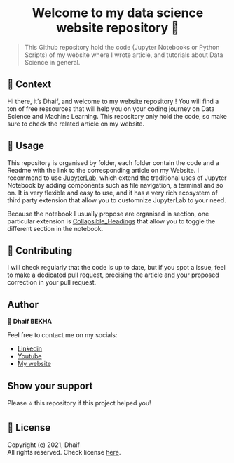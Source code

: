 <h1 align="center">Welcome to my data science website repository 👋</h1>


> This Github repository hold the code (Jupyter Notebooks or Python Scripts) of my website where I wrote article, and tutorials about Data Science in general.

## 🧠 Context

Hi there, it’s Dhaif, and welcome to my website repository ! You will find a ton of free ressources that will help you on your coding journey on Data Science and Machine Learning. This repository only hold the code, so make sure to check the related article on my website. 

## 🚀 Usage

This repository is organised by folder, each folder contain the code and a Readme with the link to the corresponding article on my Website. I recommend to use [JupyterLab](https://jupyterlab.readthedocs.io/en/stable/getting_started/overview.html), which extend the traditional uses of Jupyter Notebook by adding components such as file navigation, a terminal and so on. It is very flexible and easy to use, and it has a very rich ecosystem of third party extension that allow you to customnize JupyterLab to your need.

Because the notebook I usually propose are organised in section, one particular extension is [Collapsible_Headings](https://github.com/aquirdTurtle/Collapsible_Headings) that allow you to toggle the different section in the notebook.

## 🤝 Contributing

I will check regularly that the code is up to date, but if you spot a issue, feel to make a dedicated pull request, precising the article and your proposed correction in your pull request.

## Author

👤 **Dhaif BEKHA**

Feel free to contact me on my socials:

- [Linkedin](https://www.linkedin.com/in/dhaifbekha/)
- [Youtube](#)
- [My website](#) 

## Show your support

Please ⭐️ this repository if this project helped you!

## 📝 License

Copyright (c) 2021, Dhaif <br>
All rights reserved. Check license [here](https://github.com/Dhaif/data_science_blog/blob/main/LICENSE).
